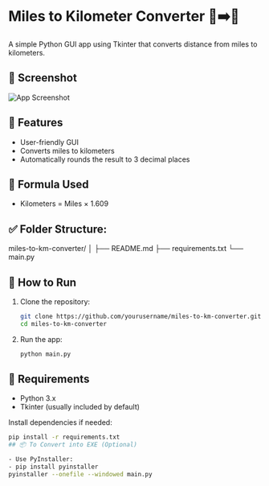 # Miles to Kilometer Converter 🚗➡️📏

A simple Python GUI app using Tkinter that converts distance from miles to kilometers.

## 📸 Screenshot

![App Screenshot](screenshot.png) <!-- Optional: Add a screenshot of the app -->

## 🚀 Features

- User-friendly GUI
- Converts miles to kilometers
- Automatically rounds the result to 3 decimal places

## 🧠 Formula Used

- Kilometers = Miles × 1.609

## ✅ Folder Structure:
miles-to-km-converter/
│
├── README.md
├── requirements.txt
└── main.py


## 🔧 How to Run

1. Clone the repository:
    ```bash
    git clone https://github.com/yourusername/miles-to-km-converter.git
    cd miles-to-km-converter
    ```

2. Run the app:
    ```bash
    python main.py
    ```

## 📝 Requirements

- Python 3.x
- Tkinter (usually included by default)

Install dependencies if needed:

```bash
pip install -r requirements.txt
## 📦 To Convert into EXE (Optional)

- Use PyInstaller:
- pip install pyinstaller
pyinstaller --onefile --windowed main.py
